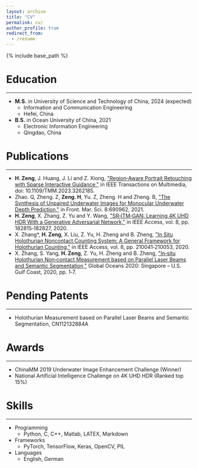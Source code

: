 ```yaml
---
layout: archive
title: "CV"
permalink: cv/
author_profile: true
redirect_from:
  - /resume
---
```


{% include base_path %}


Education
======
---
* **M.S.** in University of Science and Technology of China, 2024 (expected)  
  * Information and Communication Engineering  
  * Hefei, China
* **B.S.** in Ocean University of China, 2021  
  * Electronic Information Engineering
  * Qingdao, China


Publications
======
---
* **H. Zeng**, J. Huang, J. Li and Z. Xiong, ["Region‑Aware Portrait Retouching with Sparse Interactive Guidance,"](https://ieeexplore.ieee.org/document/10081407/) in IEEE Transactions on Multimedia,
doi: 10.1109/TMM.2023.3262185.
* Zhao. Q, Zheng. Z, **Zeng. H**, Yu. Z, Zheng. H and Zheng. B, ["The Synthesis of Unpaired Underwater Images for Monocular Underwater Depth
Prediction,"](https://www.frontiersin.org/articles/10.3389/fmars.2021.690962/full) in Front. Mar. Sci. 8:690962, 2021.
* **H. Zeng**, X. Zhang, Z. Yu and Y. Wang, ["SR‑ITM‑GAN: Learning 4K UHD HDR With a Generative Adversarial Network,"](https://ieeexplore.ieee.org/document/9212411) in IEEE Access, vol. 8, pp.
182815‑182827, 2020.
* X. Zhang*, **H. Zeng**, X. Liu, Z. Yu, H. Zheng and B. Zheng, ["In Situ Holothurian Noncontact Counting System: A General Framework for
Holothurian Counting,"](https://ieeexplore.ieee.org/document/9261353) in IEEE Access, vol. 8, pp. 210041‑210053, 2020.
* X. Zhang, S. Yang, **H. Zeng**, Z. Yu, H. Zheng and B. Zheng, ["In‑situ Holothurian Non‑contact Measurement based on Parallel Laser Beams and
Semantic Segmentation,"](https://ieeexplore.ieee.org/document/9389008) Global Oceans 2020: Singapore – U.S. Gulf Coast, 2020, pp. 1‑7.


Pending Patents
======
---
* Holothurian Measurement based on Parallel Laser Beams and Semantic Segmentation, CN112132884A 
 

Awards
======
---
* ChinaMM 2019 Underwater Image Enhancement Challenge (Winner) 
* National Artificial Intelligence Challenge on 4K UHD HDR (Ranked top 15%)
  

Skills
======
---
* Programming
  * Python, C, C++, Matlab, LATEX, Markdown
* Frameworks 
  * PyTorch, TensorFlow, Keras, OpenCV, PIL
* Languages
  * English, German

